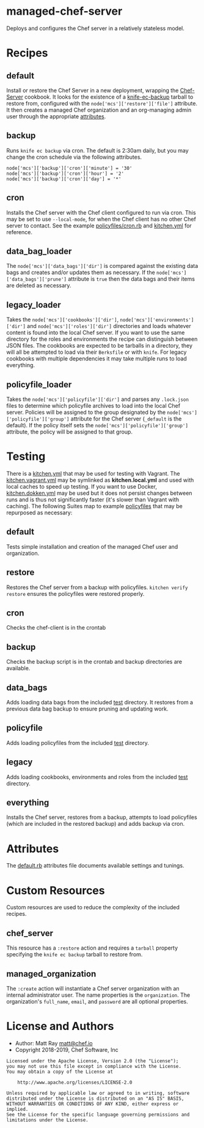 # managed-chef-server

Deploys and configures the Chef server in a relatively stateless model.

# Recipes

## default ##

Install or restore the Chef Server in a new deployment, wrapping the [Chef-Server](https://github.com/chef-cookbooks/chef-server) cookbook. It looks for the existence of a [knife-ec-backup](https://github.com/chef/knife-ec-backup) tarball to restore from, configured with the `node['mcs']['restore']['file']` attribute. It then creates a managed Chef organization and an org-managing admin user through the appropriate [attributes](attributes/default.rb#24).

## backup ##

Runs `knife ec backup` via cron. The default is 2:30am daily, but you may change the cron schedule via the following attributes.

    node['mcs']['backup']['cron']['minute'] = '30'
    node['mcs']['backup']['cron']['hour'] = '2'
    node['mcs']['backup']['cron']['day'] = '*'

## cron ##

Installs the Chef server with the Chef client configured to run via cron. This may be set to use `--local-mode`, for when the Chef client has no other Chef server to contact. See the example [policyfiles/cron.rb](policyfile/cron.rb) and [kitchen.yml](kitchen.yml) for reference.

## data_bag_loader ##

The `node['mcs']['data_bags']['dir']` is compared against the existing data bags and creates and/or updates them as necessary. If the `node['mcs']['data_bags']['prune']` attribute is `true` then the data bags and their items are deleted as necessary.

## legacy_loader ##

Takes the `node['mcs']['cookbooks']['dir']`, `node['mcs']['environments']['dir']` and `node['mcs']['roles']['dir']` directories and loads whatever content is found into the local Chef server. If you want to use the same directory for the roles and environments the recipe can distinguish between JSON files. The cookbooks are expected to be tarballs in a directory, they will all be attempted to load via their `Berksfile` or with `knife`. For legacy cookbooks with multiple dependencies it may take multiple runs to load everything.

## policyfile_loader ##

Takes the `node['mcs']['policyfile']['dir']` and parses any `.lock.json` files to determine which policyfile archives to load into the local Chef server. Policies will be assigned to the group designated by the `node['mcs']['policyfile']['group']` attribute for the Chef server (`_default` is the default). If the policy itself sets the `node['mcs']['policyfile']['group']` attribute, the policy will be assigned to that group.

# Testing

There is a [kitchen.yml](kitchen.yml) that may be used for testing with Vagrant. The [kitchen.vagrant.yml](kitchen.vagrant.yml) may be symlinked as **kitchen.local.yml** and used with local caches to speed up testing. If you want to use Docker, [kitchen.dokken.yml](kitchen.dokken.yml) may be used but it does not persist changes between runs and is thus not significantly faster (it's slower than Vagrant with caching). The following Suites map to example [policyfiles](policyfiles) that may be repurposed as necessary:

## default

Tests simple installation and creation of the managed Chef user and organization.

## restore

Restores the Chef server from a backup with policyfiles. `kitchen verify restore` ensures the policyfiles were restored properly.

## cron

Checks the chef-client is in the crontab

## backup

Checks the backup script is in the crontab and backup directories are available.

## data_bags

Adds loading data bags from the included [test](test) directory. It restores from a previous data bag backup to ensure pruning and updating work.

## policyfile

Adds loading policyfiles from the included [test](test) directory.

## legacy

Adds loading cookbooks, environments and roles from the included [test](test) directory.

## everything

Installs the Chef server, restores from a backup, attempts to load policyfiles (which are included in the restored backup) and adds backup via cron.

# Attributes
The [default.rb](attributes/default.rb) attributes file documents available settings and tunings.

# Custom Resources

Custom resources are used to reduce the complexity of the included recipes.

## chef_server

This resource has a `:restore` action and requires a `tarball` property specifying the `knife ec backup` tarball to restore from.

## managed_organization

The `:create` action will instantiate a Chef server organization with an internal administrator user. The name properties is the `organization`. The organization's `full_name`, `email`, and `password` are all optional properties.

# License and Authors

- Author: Matt Ray [matt@chef.io](mailto:matt@chef.io)
- Copyright 2018-2019, Chef Software, Inc

```text
Licensed under the Apache License, Version 2.0 (the "License");
you may not use this file except in compliance with the License.
You may obtain a copy of the License at

    http://www.apache.org/licenses/LICENSE-2.0

Unless required by applicable law or agreed to in writing, software
distributed under the License is distributed on an "AS IS" BASIS,
WITHOUT WARRANTIES OR CONDITIONS OF ANY KIND, either express or implied.
See the License for the specific language governing permissions and
limitations under the License.
```
